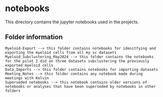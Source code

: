 # notebooks

This directory contains the jupyter notebooks used in the projects.

## Folder information

```
Myeloid-Export --> this folder contains notebooks for idenitfying and exporting the myeloid cells from all my sc datasets
Myeloid_Subclustering_May2024 --> this folder contains the notebooks for the pilot I did on three datasets subclustering the previously exported myeloid cells
Data_Imports --> this folder contains notebooks for importing datasets
Meeting_Notes --> this folder contains any notebook made during meetings with Kelvin
Superseded notebooks --> this notebook contains older versions of notebooks or analyses that have been superseded by notebooks in other folders
```
